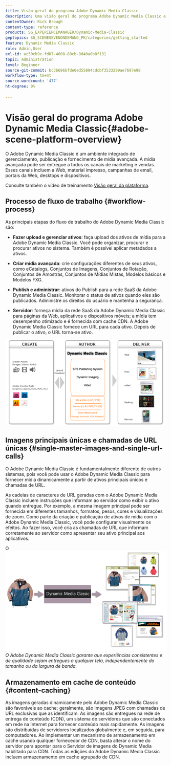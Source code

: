 ```yaml
---
title: Visão geral do programa Adobe Dynamic Media Classic
description: Uma visão geral do programa Adobe Dynamic Media Classic e de todo o processo de fluxo de trabalho.
contentOwner: Rick Brough
content-type: reference
products: SG_EXPERIENCEMANAGER/Dynamic-Media-Classic
geptopics: SG_SCENESEVENONDEMAND_PK/categories/getting_started
feature: Dynamic Media Classic
role: Admin,User
exl-id: ac50cb9c-fd87-4608-80cb-8d40a0b8f131
topic: Administration
level: Beginner
source-git-commit: bc3b696bfde0ed55894cdcbf3533299ae7697e98
workflow-type: tm+mt
source-wordcount: '477'
ht-degree: 0%

---
```


# Visão geral do programa Adobe Dynamic Media Classic{#adobe-scene-platform-overview}

O Adobe Dynamic Media Classic é um ambiente integrado de gerenciamento, publicação e fornecimento de mídia avançada. A mídia avançada pode ser entregue a todos os canais de marketing e vendas. Esses canais incluem a Web, material impresso, campanhas de email, portais da Web, desktops e dispositivos.

Consulte também o vídeo de treinamento [Visão geral da plataforma](https://s7d5.scene7.com/s7viewers/html5/VideoViewer.html?videoserverurl=https://s7d5.scene7.com/is/content/&amp;emailurl=https://s7d5.scene7.com/s7/emailFriend&amp;serverUrl=https://s7d5.scene7.com/is/image/&amp;config=Scene7SharedAssets/Universal_HTML5_Video&amp;contenturl=https://s7d5.scene7.com/skins/&amp;asset=S7tutorials/572_Platform%20Overview_converted%20renamed_Getting%20Started-AVS).

## Processo de fluxo de trabalho {#workflow-process}

As principais etapas do fluxo de trabalho do Adobe Dynamic Media Classic são:

* **Fazer upload e gerenciar ativos**: faça upload dos ativos de mídia para a Adobe Dynamic Media Classic. Você pode organizar, procurar e procurar ativos no sistema. Também é possível aplicar metadados a ativos.

* **Criar mídia avançada**: crie configurações diferentes de seus ativos, como eCatalogs, Conjuntos de Imagens, Conjuntos de Rotação, Conjuntos de Amostras, Conjuntos de Mídias Mistas, Modelos básicos e Modelos FXG.

* **Publish e administrar**: ativos do Publish para a rede SaaS da Adobe Dynamic Media Classic. Monitorar o status de ativos quando eles são publicados. Administre os direitos do usuário e mantenha a segurança.

* **Servidor**: forneça mídia da rede SaaS da Adobe Dynamic Media Classic para páginas da Web, aplicativos e dispositivos móveis; a mídia tem desempenho otimizado e é fornecida com cache CDN. A Adobe Dynamic Media Classic fornece um URL para cada ativo. Depois de publicar o ativo, o URL torna-se ativo.

![O processo de fluxo de trabalho do Adobe Dynamic Media Classic](/help/using/assets/gs_workflow.png)

## Imagens principais únicas e chamadas de URL únicas {#single-master-images-and-single-url-calls}

O Adobe Dynamic Media Classic é fundamentalmente diferente de outros sistemas, pois você pode usar o Adobe Dynamic Media Classic para fornecer mídia dinamicamente a partir de ativos principais únicos e chamadas de URL.

As cadeias de caracteres de URL geradas com o Adobe Dynamic Media Classic incluem instruções que informam ao servidor como exibir o ativo quando entregue. Por exemplo, a mesma imagem principal pode ser fornecida em diferentes tamanhos, formatos, pesos, cores e visualizações de zoom. Como parte da criação e publicação de ativos de mídia com o Adobe Dynamic Media Classic, você pode configurar visualmente os efeitos. Ao fazer isso, você cria as chamadas de URL que informam corretamente ao servidor como apresentar seu ativo principal aos aplicativos.

O ![Adobe Dynamic Media Classic pode fornecer a mesma imagem principal a diferentes mídias, em tamanhos e formatos diferentes.](/help/using/assets/gs_dynamic_publishing.png)
*O Adobe Dynamic Media Classic garante que experiências consistentes e de qualidade sejam entregues a qualquer tela, independentemente do tamanho ou da largura de banda.*

## Armazenamento em cache de conteúdo {#content-caching}

As imagens geradas dinamicamente pelo Adobe Dynamic Media Classic são favoráveis ao cache; geralmente, são imagens JPEG com chamadas de URL exclusivas que as identificam. As imagens são entregues na rede de entrega de conteúdo (CDN), um sistema de servidores que são conectados em rede na Internet para fornecer conteúdo mais rapidamente. As imagens são distribuídas de servidores localizados globalmente e, em seguida, para computadores. Ao implementar um mecanismo de armazenamento em cache usando qualquer fornecedor de CDN, basta alterar o nome do servidor para apontar para o Servidor de imagens do Dynamic Media habilitado para CDN. Todas as edições do Adobe Dynamic Media Classic incluem armazenamento em cache agrupado de CDN.
